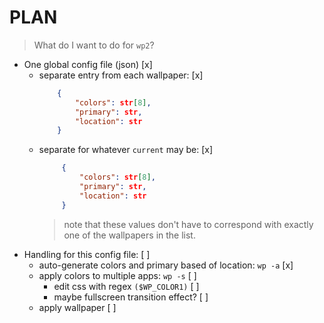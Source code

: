 # PLAN
> What do I want to do for `wp2`?

- One global config file (json) [x]
    - separate entry from each wallpaper: [x]
        ```json
            {
                "colors": str[8],
                "primary": str,
                "location": str
            }
        ```
    - separate for whatever `current` may be: [x]
       ```json
            {
                "colors": str[8],
                "primary": str,
                "location": str
            }
        ```
        > note that these values don't have to correspond with exactly one of the wallpapers in the list.
- Handling for this config file: [ ]
    - auto-generate colors and primary based of location: `wp -a` [x]
    - apply colors to multiple apps: `wp -s` [ ]
        - edit css with regex `($WP_COLOR1)` [ ]
        - maybe fullscreen transition effect? [ ]
    - apply wallpaper [ ]
    
    

